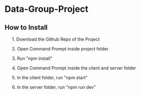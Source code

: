 # Data-Group-Project
<h2> How to Install</h2>
<p><ol>1. Download the Github Repo of the Project</ol><ol>2. Open Command Prompt inside project folder</ol><ol>3. Run "npm install"</ol><ol>4. Open Command Prompt inside the client and server folder</ol><ol>5. In the client folder, run "npm start"</ol><ol>6. In the server folder, run "npm run dev"</ol></p>
